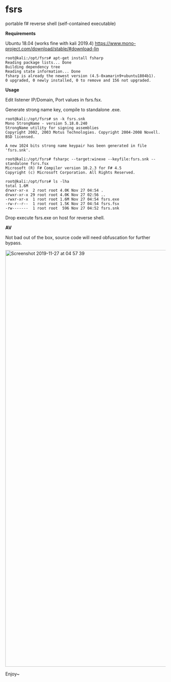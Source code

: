 # fsrs

portable f# reverse shell (self-contained executable)

**Requirements**

Ubuntu 18.04 (works fine with kali 2019.4)
https://www.mono-project.com/download/stable/#download-lin

```
root@kali:/opt/fsrs# apt-get install fsharp
Reading package lists... Done
Building dependency tree       
Reading state information... Done
fsharp is already the newest version (4.5-0xamarin9+ubuntu1804b1).
0 upgraded, 0 newly installed, 0 to remove and 156 not upgraded.
```

**Usage**

Edit listener IP/Domain, Port values in fsrs.fsx.

Generate strong name key, compile to standalone .exe. 

```
root@kali:/opt/fsrs# sn -k fsrs.snk
Mono StrongName - version 5.18.0.240
StrongName utility for signing assemblies
Copyright 2002, 2003 Motus Technologies. Copyright 2004-2008 Novell. BSD licensed.

A new 1024 bits strong name keypair has been generated in file 'fsrs.snk'.

root@kali:/opt/fsrs# fsharpc --target:winexe --keyfile:fsrs.snk --standalone fsrs.fsx 
Microsoft (R) F# Compiler version 10.2.3 for F# 4.5
Copyright (c) Microsoft Corporation. All Rights Reserved.

root@kali:/opt/fsrs# ls -lha
total 1.6M
drwxr-xr-x  2 root root 4.0K Nov 27 04:54 .
drwxr-xr-x 29 root root 4.0K Nov 27 02:56 ..
-rwxr-xr-x  1 root root 1.6M Nov 27 04:54 fsrs.exe
-rw-r--r--  1 root root 1.5K Nov 27 04:54 fsrs.fsx
-rw-------  1 root root  596 Nov 27 04:52 fsrs.snk
```

Drop execute fsrs.exe on host for reverse shell.


**AV**

Not bad out of the box, source code will need obfuscation for further bypass.

<img width="1307" alt="Screenshot 2019-11-27 at 04 57 39" src="https://user-images.githubusercontent.com/56988989/69695174-4a5d6500-10d3-11ea-8ec2-a13386a9b91e.png">


Enjoy~
